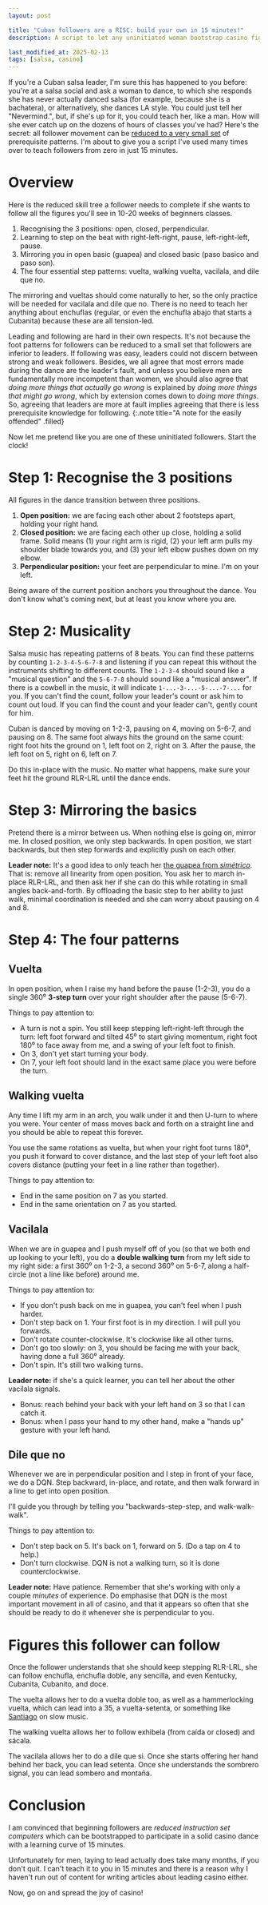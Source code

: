 ```yaml
---
layout: post

title: "Cuban followers are a RISC: build your own in 15 minutes!"
description: A script to let any uninitiated woman bootstrap casino figures in no time.

last_modified_at: 2025-02-13
tags: [salsa, casino]
---
```


If you're a Cuban salsa leader, I'm sure this has happened to you before: you're at a salsa social and ask a woman to dance, to which she responds she has never actually danced salsa (for example, because she is a bachatera), or alternatively, she dances LA style. You could just tell her "Nevermind.", but, if she's up for it, you could teach her, like a man. How will she ever catch up on the dozens of hours of classes you've had? Here's the secret: all follower movement can be [reduced to a very small set](https://en.wikipedia.org/wiki/Reduced_instruction_set_computer) of prerequisite patterns. I'm about to give you a script I've used many times over to teach followers from zero in just 15 minutes.

# Overview
Here is the reduced skill tree a follower needs to complete if she wants to follow all the figures you'll see in 10-20 weeks of beginners classes.
1. Recognising the 3 positions: open, closed, perpendicular.
2. Learning to step on the beat with right-left-right, pause, left-right-left, pause.
3. Mirroring you in open basic (guapea) and closed basic (paso basico and paso son).
4. The four essential step patterns: vuelta, walking vuelta, vacilala, and dile que no.

The mirroring and vueltas should come naturally to her, so the only practice will be needed for vacilala and dile que no. There is no need to teach her anything about enchuflas (regular, or even the enchufla abajo that starts a Cubanita) because these are all tension-led.

Leading and following are hard in their own respects. It's not because the foot patterns for followers can be reduced to a small set that followers are inferior to leaders. If following was easy, leaders could not discern between strong and weak followers. Besides, we all agree that most errors made during the dance are the leader's fault, and unless you believe men are fundamentally more incompetent than women, we should also agree that *doing more things that actually go wrong* is explained by *doing more things that might go wrong*, which by extension comes down to *doing more things*. So, agreeing that leaders are more at fault implies agreeing that there is less prerequisite knowledge for following.
{:.note title="A note for the easily offended" .filled}

Now let me pretend like you are one of these uninitiated followers. Start the clock!

# Step 1: Recognise the 3 positions
All figures in the dance transition between three positions.
1. **Open position:** we are facing each other about 2 footsteps apart, holding your right hand.
2. **Closed position:** we are facing each other up close, holding a solid frame. Solid means (1) your right arm is rigid, (2) your left arm pulls my shoulder blade towards you, and (3) your left elbow pushes down on my elbow.
3. **Perpendicular position:** your feet are perpendicular to mine. I'm on your left.

Being aware of the current position anchors you throughout the dance. You don't know what's coming next, but at least you know where you are.

# Step 2: Musicality
Salsa music has repeating patterns of 8 beats. You can find these patterns by counting `1-2-3-4-5-6-7-8` and listening if you can repeat this without the instruments shifting to different counts. The `1-2-3-4` should sound like a "musical question" and the `5-6-7-8` should sound like a "musical answer". If there is a cowbell in the music, it will indicate `1-...-3-...-5-...-7-...` for you. If you can't find the count, follow your leader's count or ask him to count out loud. If you can find the count and your leader can't, gently count for him.

Cuban is danced by moving on 1-2-3, pausing on 4, moving on 5-6-7, and pausing on 8. The same foot always hits the ground on the same count: right foot hits the ground on 1, left foot on 2, right on 3. After the pause, the left foot on 5, right on 6, left on 7. 

Do this in-place with the music. No matter what happens, make sure your feet hit the ground RLR-LRL until the dance ends.

# Step 3: Mirroring the basics
Pretend there is a mirror between us. When nothing else is going on, mirror me. In closed position, we only step backwards. In open position, we start backwards, but then step forwards and explicitly push on each other.

**Leader note:** It's a good idea to only teach her [the guapea from *simétrico*](https://www.youtube.com/shorts/2a9vrxGnBiE). That is: remove all linearity from open position. You ask her to march in-place RLR-LRL, and then ask her if she can do this while rotating in small angles back-and-forth. By offloading the basic step to her ability to just walk, minimal coordination is needed and she can worry about pausing on 4 and 8.

# Step 4: The four patterns
## Vuelta
In open position, when I raise my hand before the pause (1-2-3), you do a single 360⁰ **3-step turn** over your right shoulder after the pause (5-6-7).

Things to pay attention to:
- A turn is not a spin. You still keep stepping left-right-left through the turn: left foot forward and tilted 45⁰ to start giving momentum, right foot 180⁰ to face away from me, and a swing of your left foot to finish.
- On 3, don't yet start turning your body.
- On 7, your left foot should land in the exact same place you were before the turn.

## Walking vuelta
Any time I lift my arm in an arch, you walk under it and then U-turn to where you were. Your center of mass moves back and forth on a straight line and you should be able to repeat this forever.

You use the same rotations as vuelta, but when your right foot turns 180⁰, you push it forward to cover distance, and the last step of your left foot also covers distance (putting your feet in a line rather than together).

Things to pay attention to:
- End in the same position on 7 as you started.
- End in the same orientation on 7 as you started.

## Vacilala
When we are in guapea and I push myself off of you (so that we both end up looking to your left), you do a **double walking turn** from my left side to my right side: a first 360⁰ on 1-2-3, a second 360⁰ on 5-6-7, along a half-circle (not a line like before) around me.

Things to pay attention to:
- If you don't push back on me in guapea, you can't feel when I push harder.
- Don't step back on 1. Your first foot is in my direction. I will pull you forwards.
- Don't rotate counter-clockwise. It's clockwise like all other turns.
- Don't go too slowly: on 3, you should be facing me with your back, having done a full 360⁰ already.
- Don't spin. It's still two walking turns.

**Leader note:** if she's a quick learner, you can tell her about the other vacilala signals.
- Bonus: reach behind your back with your left hand on 3 so that I can catch it.
- Bonus: when I pass your hand to my other hand, make a "hands up" gesture with your left hand.

## Dile que no
Whenever we are in perpendicular position and I step in front of your face, we do a DQN. Step backward, in-place, and rotate, and then walk forward in a line to get into open position.

I'll guide you through by telling you "backwards-step-step, and walk-walk-walk".

Things to pay attention to:
- Don't step back on 5. It's back on 1, forward on 5. (Do a tap on 4 to help.)
- Don't turn clockwise. DQN is not a walking turn, so it is done counterclockwise.

**Leader note:** Have patience. Remember that she's working with only a couple *minutes* of experience. Do emphasise that DQN is the most important movement in all of casino, and that it appears so often that she should be ready to do it whenever she is perpendicular to you.

# Figures this follower can follow
Once the follower understands that she should keep stepping RLR-LRL, she can follow enchufla, enchufla doble, any sencilla, and even Kentucky, Cubanita, Cubanito, and doce.

The vuelta allows her to do a vuelta doble too, as well as a hammerlocking vuelta, which can lead into a 35, a vuelta-setenta, or something like [Santiago](https://youtu.be/mwifx01N5KI) on slow music.

The walking vuelta allows her to follow exhibela (from caída or closed) and sácala.

The vacilala allows her to do a dile que si. Once she starts offering her hand behind her back, you can lead setenta. Once she understands the sombrero signal, you can lead sombero and montaña.

# Conclusion
I am convinced that beginning followers are *reduced instruction set computers* which can be bootstrapped to participate in a solid casino dance with a learning curve of 15 minutes.

Unfortunately for men, laying to lead actually does take many months, if you don't quit. I can't teach it to you in 15 minutes and there is a reason why I haven't run out of content for writing articles about leading casino either.

Now, go on and spread the joy of casino!
